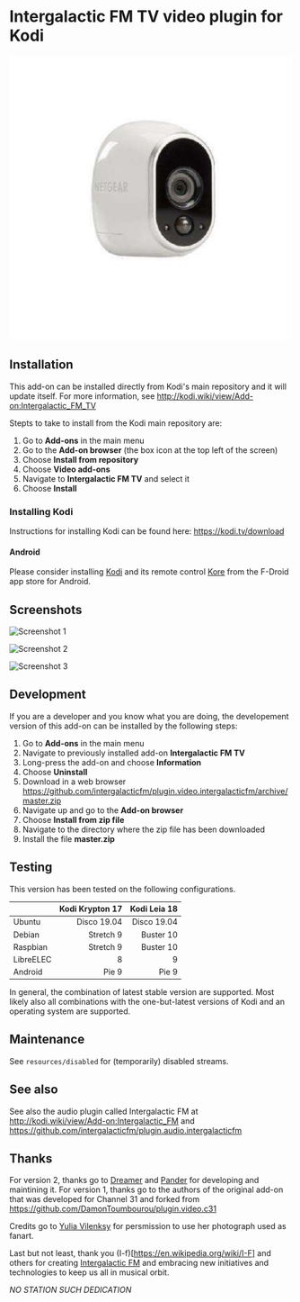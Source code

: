 # Intergalactic FM TV video plugin for Kodi

![Intergalactic FM TV icon](resources/icon.png?raw=true)


## Installation

This add-on can be installed directly from Kodi's main repository and it will
update itself. For more information, see
http://kodi.wiki/view/Add-on:Intergalactic_FM_TV

Stepts to take to install from the Kodi main repository are:
1. Go to **Add-ons** in the main menu
2. Go to the **Add-on browser** (the box icon at the top left of the screen)
3. Choose **Install from repository**
4. Choose **Video add-ons**
5. Navigate to **Intergalactic FM TV** and select it
6. Choose **Install**

### Installing Kodi

Instructions for installing Kodi can be found here: https://kodi.tv/download

#### Android
Please consider installing [Kodi](https://f-droid.org/en/packages/org.xbmc.kodi/)
and its remote control [Kore](https://f-droid.org/en/packages/org.xbmc.kore/)
from the F-Droid app store for Android.


## Screenshots

![Screenshot 1](screenshots/s1.png?raw=true)

![Screenshot 2](screenshots/s2.png?raw=true)

![Screenshot 3](screenshots/s3.png?raw=true)


## Development

If you are a developer and you know what you are doing, the developement
version of this add-on can be installed by the following steps:
1. Go to **Add-ons** in the main menu
2. Navigate to previously installed add-on **Intergalactic FM TV**
3. Long-press the add-on and choose **Information**
4. Choose **Uninstall**
5. Download in a web browser
https://github.com/intergalacticfm/plugin.video.intergalacticfm/archive/master.zip
6. Navigate up and go to the **Add-on browser**
7. Choose **Install from zip file**
8. Navigate to the directory where the zip file has been downloaded
9. Install the file **master.zip**


## Testing

This version has been tested on the following configurations.

|           | Kodi Krypton 17 | Kodi Leia 18 |
|-----------|----------------:|-------------:|
| Ubuntu    |     Disco 19.04 |  Disco 19.04 |
| Debian    |       Stretch 9 |    Buster 10 |
| Raspbian  |       Stretch 9 |    Buster 10 |
| LibreELEC |               8 |            9 |
| Android   |           Pie 9 |        Pie 9 |

In general, the combination of latest stable version are supported. Most likely
also all combinations with the one-but-latest versions of Kodi and an operating
system are supported.


## Maintenance

See `resources/disabled` for (temporarily) disabled streams.


## See also

See also the audio plugin called Intergalactic FM at
http://kodi.wiki/view/Add-on:Intergalactic_FM and
https://github.com/intergalacticfm/plugin.audio.intergalacticfm


## Thanks

For version 2, thanks go to [Dreamer](https://github.com/dromer) and
[Pander](https://github.com/PanderMusubi) for developing and maintining it. For
version 1, thanks go to the authors of the original add-on that was developed
for Channel 31 and forked from
https://github.com/DamonToumbourou/plugin.video.c31

Credits go to [Yulia Vilenksy](http://yuliavilensky.com) for persmission to use
her photograph used as fanart.

Last but not least, thank you (I-f)[https://en.wikipedia.org/wiki/I-F] and
others for creating [Intergalactic FM](https://intergalacticfm.com) and
embracing new initiatives and technologies to keep us all in musical orbit.

*NO STATION SUCH DEDICATION*
